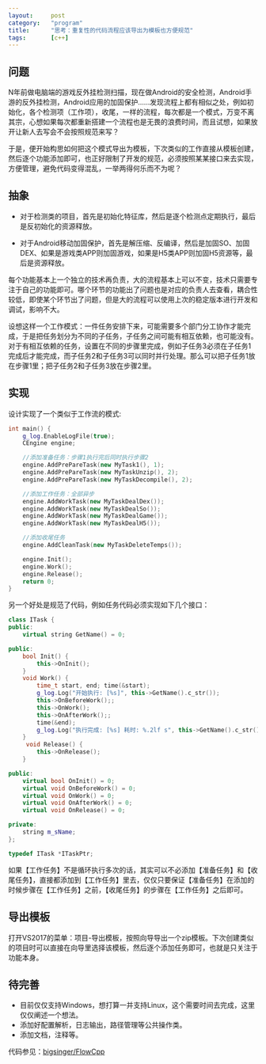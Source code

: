 ```yaml
---
layout:		post
category:	"program"
title:		"思考：重复性的代码流程应该导出为模板也方便规范"
tags:		[c++]
---
```


## 问题
N年前做电脑端的游戏反外挂检测扫描，现在做Android的安全检测，Android手游的反外挂检测，Android应用的加固保护……发现流程上都有相似之处，例如初始化，各个检测项（工作项），收尾，一样的流程，每次都是一个模式，万变不离其宗，心想如果每次都重新搭建一个流程也是无畏的浪费时间，而且试想，如果放开让新人去写会不会按照规范来写？

于是，便开始构思如何把这个模式导出为模板，下次类似的工作直接从模板创建，然后逐个功能添加即可，也正好限制了开发的规范，必须按照某某接口来去实现，方便管理，避免代码变得混乱，一举两得何乐而不为呢？

## 抽象
- 对于检测类的项目，首先是初始化特征库，然后是逐个检测点定期执行，最后是反初始化的资源释放。

- 对于Android移动加固保护，首先是解压缩、反编译，然后是加固SO、加固DEX、如果是游戏类APP则加固游戏，如果是H5类APP则加固H5资源等，最后是资源释放。

每个功能基本上一个独立的技术再负责，大的流程基本上可以不变，技术只需要专注于自己的功能即可。哪个环节的功能出了问题也是对应的负责人去查看，耦合性较低，即使某个环节出了问题，但是大的流程可以使用上次的稳定版本进行开发和调试，影响不大。


设想这样一个工作模式：一件任务安排下来，可能需要多个部门分工协作才能完成，于是把任务划分为不同的子任务，子任务之间可能有相互依赖，也可能没有。对于有相互依赖的任务，设置在不同的步骤里完成，例如子任务3必须在子任务1完成后才能完成，而子任务2和子任务3可以同时并行处理。那么可以把子任务1放在步骤1里；把子任务2和子任务3放在步骤2里。


## 实现
设计实现了一个类似于工作流的模式:
```C++
int main() {
	g_log.EnableLogFile(true);
	CEngine engine;

	//添加准备任务：步骤1执行完后同时执行步骤2
	engine.AddPrePareTask(new MyTask1(), 1);
	engine.AddPrePareTask(new MyTaskUnzip(), 2);
	engine.AddPrePareTask(new MyTaskDecompile(), 2);

	//添加工作任务：全部异步
	engine.AddWorkTask(new MyTaskDealDex());
	engine.AddWorkTask(new MyTaskDealSo());
	engine.AddWorkTask(new MyTaskDealGame());
	engine.AddWorkTask(new MyTaskDealH5());

	//添加收尾任务
	engine.AddCleanTask(new MyTaskDeleteTemps());

	engine.Init();
	engine.Work();
	engine.Release();
	return 0;
}
```
另一个好处是规范了代码，例如任务代码必须实现如下几个接口：
```C++
class ITask {
public:
	virtual string GetName() = 0;

public:
	bool Init() {
		this->OnInit();
	}
	void Work() {
		time_t start, end; time(&start);
		g_log.Log("开始执行: [%s]", this->GetName().c_str());
		this->OnBeforeWork();;
		this->OnWork();
		this->OnAfterWork();;
		time(&end);
		g_log.Log("执行完成: [%s] 耗时: %.2lf s", this->GetName().c_str(), difftime(end, start));
	}
	 void Release() {
		this->OnRelease();
	}

public:
	virtual bool OnInit() = 0;
	virtual void OnBeforeWork() = 0;
	virtual void OnWork() = 0;
	virtual void OnAfterWork() = 0;
	virtual void OnRelease() = 0;

private:
	string m_sName;
};

typedef ITask *ITaskPtr;
```



如果【工作任务】不是循环执行多次的话，其实可以不必添加【准备任务】和【收尾任务】，直接都添加到【工作任务】里去，仅仅只要保证【准备任务】在添加的时候步骤在【工作任务】之前，【收尾任务】的步骤在【工作任务】之后即可。

## 导出模板
打开VS2017的菜单：项目-导出模板，按照向导导出一个zip模板。下次创建类似的项目时可以直接在向导里选择该模板，然后逐个添加任务即可，也就是只关注于功能本身。

## 待完善
- 目前仅仅支持Windows，想打算一并支持Linux，这个需要时间去完成，这里仅仅阐述一个想法。
- 添加好配置解析，日志输出，路径管理等公共操作类。
- 添加文档，注释等。

代码参见：[bigsinger/FlowCpp](https://github.com/bigsinger/FlowCpp)
